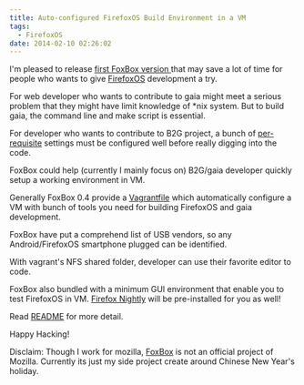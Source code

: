 ```yaml
---
title: Auto-configured FirefoxOS Build Environment in a VM
tags:
  - FirefoxOS
date: 2014-02-10 02:26:02
---
```


I'm pleased to release [first FoxBox version ](https://github.com/gasolin/foxbox/releases)that may save a lot of time for people who wants to give [FirefoxOS](http://www.mozilla.org/firefox/os/) development a try.

For web developer who wants to contribute to gaia might meet a serious problem that they might have limit knowledge of *nix system. But to build gaia, the command line and make script is essential.

For developer who wants to contribute to B2G project, a bunch of [per-requisite](https://developer.mozilla.org/en-US/Firefox_OS/Preparing_for_your_first_B2G_build) settings must be configured well before really digging into the code.

<div class="markdown-body">FoxBox could help (currently I mainly focus on) B2G/gaia developer quickly setup a working environment in VM.

Generally FoxBox 0.4 provide a [Vagrantfile](http://www.vagrantup.com/) which automatically configure a VM  with bunch of tools you need for building FirefoxOS and gaia  development.

FoxBox have put a comprehend list of USB vendors, so any Android/FirefoxOS smartphone plugged can be identified.

With vagrant's NFS shared folder, developer can use their favorite editor to code.

FoxBox also bundled with a minimum GUI environment that enable you to  test FirefoxOS in VM. [Firefox Nightly](http://nightly.mozilla.org/) will be pre-installed for you as  well!

Read [README](http://github.com/gasolin/foxbox/blob/master/README.md) for more detail.

Happy Hacking!

Disclaim: Though I work for mozilla, [FoxBox](http://github.com/gasolin/foxbox) is not an official project of Mozilla. Currently its just my side project create around Chinese New Year's holiday.

</div>